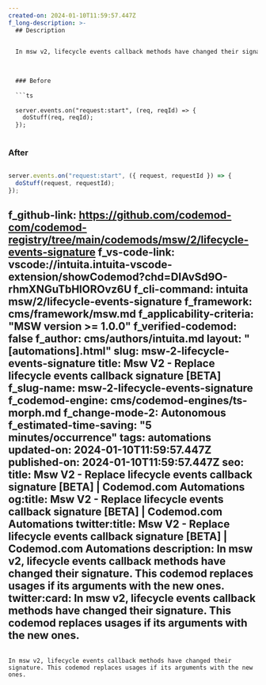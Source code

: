 ```yaml
---
created-on: 2024-01-10T11:59:57.447Z
f_long-description: >-
  ## Description
  

  In msw v2, lifecycle events callback methods have changed their signature. This codemod replaces usages if its arguments with the new ones.
  

  
  ### Before
  
  ```ts
  
  server.events.on("request:start", (req, reqId) => {
    doStuff(req, reqId);
  });
  
  ```
  
  ### After
  
  ```ts
  
  server.events.on("request:start", ({ request, requestId }) => {
    doStuff(request, requestId);
  });
  
  ```
f_github-link: https://github.com/codemod-com/codemod-registry/tree/main/codemods/msw/2/lifecycle-events-signature
f_vs-code-link: vscode://intuita.intuita-vscode-extension/showCodemod?chd=DIAvSd9O-rhmXNGuTbHlOROvz6U
f_cli-command: intuita msw/2/lifecycle-events-signature
f_framework: cms/framework/msw.md
f_applicability-criteria: "MSW version >= 1.0.0"
f_verified-codemod: false
f_author: cms/authors/intuita.md
layout: "[automations].html"
slug: msw-2-lifecycle-events-signature
title: Msw V2 - Replace lifecycle events callback signature [BETA]
f_slug-name: msw-2-lifecycle-events-signature
f_codemod-engine: cms/codemod-engines/ts-morph.md
f_change-mode-2: Autonomous
f_estimated-time-saving: "5 minutes/occurrence"
tags: automations
updated-on: 2024-01-10T11:59:57.447Z
published-on: 2024-01-10T11:59:57.447Z
seo:
  title: Msw V2 - Replace lifecycle events callback signature [BETA] | Codemod.com Automations
  og:title: Msw V2 - Replace lifecycle events callback signature [BETA] | Codemod.com Automations
  twitter:title: Msw V2 - Replace lifecycle events callback signature [BETA] | Codemod.com Automations
  description: In msw v2, lifecycle events callback methods have changed their signature. This codemod replaces usages if its arguments with the new ones.
  twitter:card: In msw v2, lifecycle events callback methods have changed their signature. This codemod replaces usages if its arguments with the new ones.
---
```

In msw v2, lifecycle events callback methods have changed their signature. This codemod replaces usages if its arguments with the new ones.